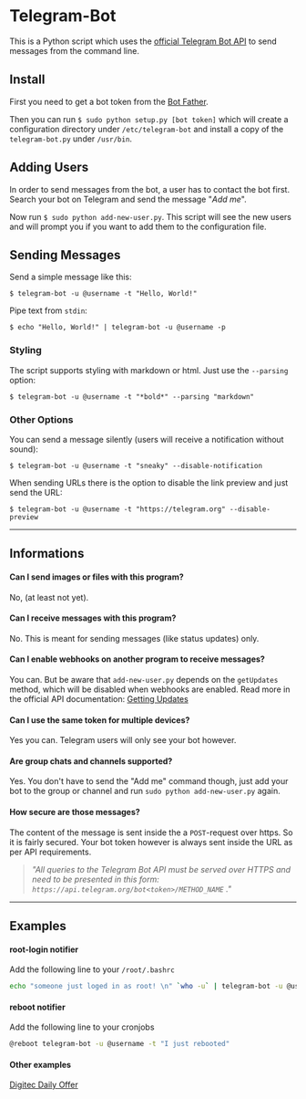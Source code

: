 # Telegram-Bot

This is a Python script which uses the [official Telegram Bot API](https://core.telegram.org/bots/api)
to send messages from the command line.


## Install

First you need to get a bot token from the [Bot Father](https://telegram.me/BotFather).

Then you can run `$ sudo python setup.py [bot token]` which will create a configuration directory under `/etc/telegram-bot` 
and install a copy of the `telegram-bot.py` under `/usr/bin`.

## Adding Users

In order to send messages from the bot, a user has to contact the bot first.
Search your bot on Telegram and send the message "_Add me_".

Now run `$ sudo python add-new-user.py`.
This script will see the new users and will prompt you if you want to add them to the configuration file.

## Sending Messages

Send a simple message like this:

`$ telegram-bot -u @username -t "Hello, World!"`

Pipe text from `stdin`:

`$ echo "Hello, World!" | telegram-bot -u @username -p`

### Styling

The script supports styling with markdown or html. Just use the `--parsing` option:

`$ telegram-bot -u @username -t "*bold*" --parsing "markdown"`

### Other Options

You can send a message silently (users will receive a notification without sound):

`$ telegram-bot -u @username -t "sneaky" --disable-notification`

When sending URLs there is the option to disable the link preview and just send the URL:

`$ telegram-bot -u @username -t "https://telegram.org" --disable-preview`

---

## Informations

#### Can I send **images** or **files** with this program?

No, (at least not yet).

#### Can I **receive** messages with this program?

No. This is meant for sending messages (like status updates) only.

#### Can I enable webhooks on another program to receive messages?

You can. But be aware that `add-new-user.py` depends on the `getUpdates` method, which will be disabled when webhooks are enabled. Read more in the official API documentation: [Getting Updates](https://core.telegram.org/bots/api#getting-updates)

#### Can I use the same token for multiple devices?

Yes you can. Telegram users will only see your bot however.

#### Are group chats and channels supported?

Yes. You don't have to send the "Add me" command though, just add your bot to the group or channel and run `sudo python add-new-user.py` again.

#### How **secure** are those messages?

The content of the message is sent inside the a `POST`-request over https. So it is fairly secured.
Your bot token however is always sent inside the URL as per API requirements.

> _"All queries to the Telegram Bot API must be served over HTTPS and need to be presented in this form: `https://api.telegram.org/bot<token>/METHOD_NAME`
."_

---

## Examples

#### root-login notifier

Add the following line to your `/root/.bashrc`

```bash
echo "someone just loged in as root! \n" `who -u` | telegram-bot -u @username -s
```

#### reboot notifier

Add the following line to your cronjobs

```bash
@reboot telegram-bot -u @username -t "I just rebooted"
```

#### Other examples

[Digitec Daily Offer](https://t.me/digitecdaily)

